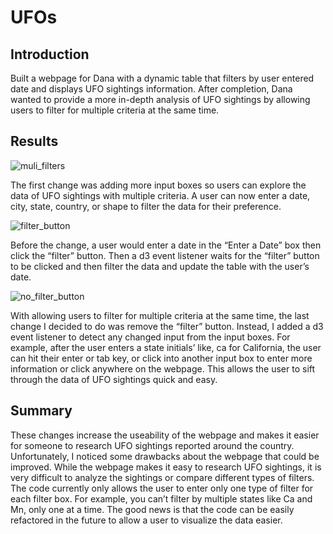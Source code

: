 # UFOs
## Introduction
Built a webpage for Dana with a dynamic table that filters by user entered date and displays UFO sightings information. After completion, Dana wanted to provide a more in-depth analysis of UFO sightings by allowing users to filter for multiple criteria at the same time.
## Results
![muli_filters](https://user-images.githubusercontent.com/56700719/157976476-b343c43b-c60e-4335-a790-7ab06928d7a5.JPG)

The first change was adding more input boxes so users can explore the data of UFO sightings with multiple criteria. A user can now enter a date, city, state, country, or shape to filter the data for their preference.

![filter_button](https://user-images.githubusercontent.com/56700719/157976526-d9b5f7ae-7d1c-427b-ab45-f92ea747ab21.JPG)

Before the change, a user would enter a date in the “Enter a Date” box then click the “filter” button. Then a d3 event listener waits for the “filter” button to be clicked and then filter the data and update the table with the user’s date.

![no_filter_button](https://user-images.githubusercontent.com/56700719/157976559-8cf77c33-3722-458f-8079-db057fd8e5a1.JPG)

With allowing users to filter for multiple criteria at the same time, the last change I decided to do was remove the “filter” button. Instead, I added a d3 event listener to detect any changed input from the input boxes. For example, after the user enters a state initials’ like, ca for California, the user can hit their enter or tab key, or click into another input box to enter more information or click anywhere on the webpage. This allows the user to sift through the data of UFO sightings quick and easy.
## Summary
These changes increase the useability of the webpage and makes it easier for someone to research UFO sightings reported around the country. Unfortunately, I noticed some drawbacks about the webpage that could be improved. While the webpage makes it easy to research UFO sightings, it is very difficult to analyze the sightings or compare different types of filters. The code currently only allows the user to enter only one type of filter for each filter box. For example, you can’t filter by multiple states like Ca and Mn, only one at a time. The good news is that the code can be easily refactored in the future to allow a user to visualize the data easier.
